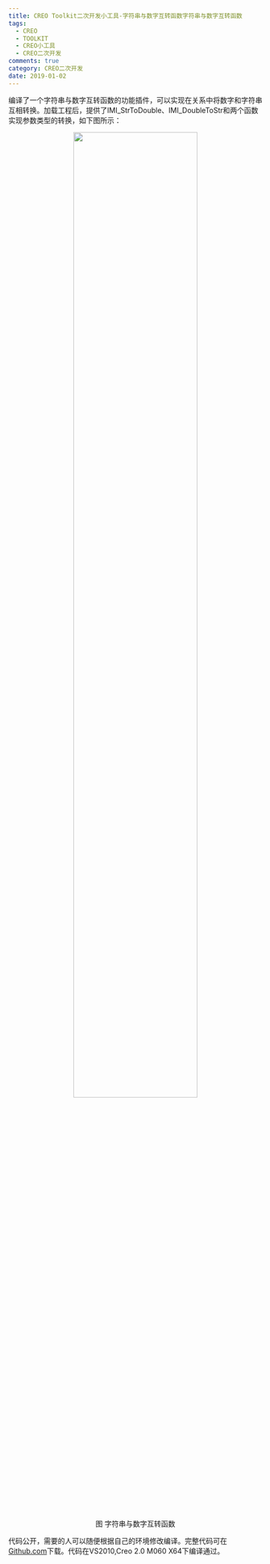 ```yaml
---
title: CREO Toolkit二次开发小工具-字符串与数字互转函数字符串与数字互转函数
tags:
  - CREO
  - TOOLKIT
  - CREO小工具
  - CREO二次开发
comments: true
category: CREO二次开发
date: 2019-01-02
---
```



编译了一个字符串与数字互转函数的功能插件，可以实现在关系中将数字和字符串互相转换。加载工程后，提供了IMI_StrToDouble、IMI_DoubleToStr和两个函数实现参数类型的转换，如下图所示：

<div align="center">
    <img src="/img/proe/ToolkitRel.png" style="width:70%" align="center"/>
    <p>图 字符串与数字互转函数</p>
</div>

代码公开，需要的人可以随便根据自己的环境修改编译。完整代码可在<a href="https://github.com/slacker-HD/creo_toolkit" target="_blank">Github.com</a>下载。代码在VS2010,Creo 2.0 M060 X64下编译通过。
